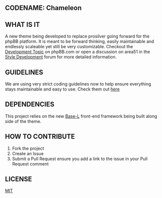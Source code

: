 ## CODENAME: Chameleon

## WHAT IS IT
A new theme being developed to replace prosilver going forward for the phpBB platform. It is meant to be forward thinking, easily maintainable and endlessly scaleable yet still be very customizable. Checkout the [Development Topic](https://www.phpbb.com/community/viewtopic.php?f=691&t=2485796) on phpBB.com or open a discussion on area51 in the [Style Development](https://area51.phpbb.com/phpBB/viewforum.php?f=131&sid=719d3d0bbf257d54cbe43d1dfb4fb8c2) forum for more detailed information.

## GUIDELINES
We are using very strict coding guidelines now to help ensure everything stays maintainable and easy to use.
Check them out [here](https://area51.phpbb.com/docs/dev/development/index.html)

## DEPENDENCIES
This project relies on the new [Base-L](https://github.com/hanakin/base-l) front-end framework being built along side of the theme.

## HOW TO CONTRIBUTE
1. Fork the project
2. Create an Issue
4. Submit a Pull Request ensure you add a link to the issue in your Pull Request comment

## LICENSE
[MIT](https://opensource.org/licenses/MIT)
